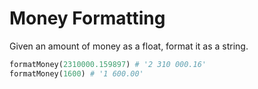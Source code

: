 # Money Formatting

Given an amount of money as a float, format it as a string.

```python
formatMoney(2310000.159897) # '2 310 000.16'
formatMoney(1600) # '1 600.00'
```
